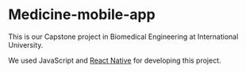 # Medicine-mobile-app
This is our Capstone project in Biomedical Engineering at International University. 

We used JavaScript and [React Native](https://reactnative.dev) for developing this project.
